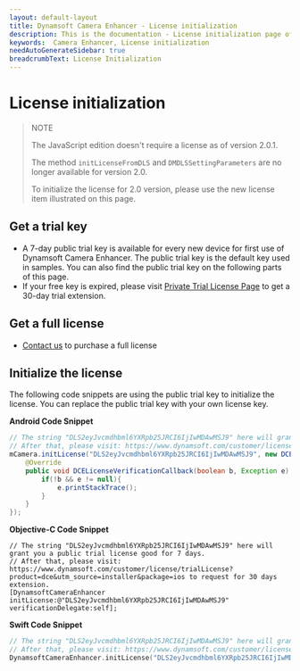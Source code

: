```yaml
---
layout: default-layout
title: Dynamsoft Camera Enhancer - License initialization
description: This is the documentation - License initialization page of Dynamsoft Camera Enhancer.
keywords:  Camera Enhancer, License initialization
needAutoGenerateSidebar: true
breadcrumbText: License Initialization
---
```


# License initialization

> NOTE
>
> The JavaScript edition doesn't require a license as of version 2.0.1.
>
> The method `initLicenseFromDLS` and `DMDLSSettingParameters` are no longer available for version 2.0.
>
> To initialize the license for 2.0 version, please use the new license item illustrated on this page.

## Get a trial key

- A 7-day public trial key is available for every new device for first use of Dynamsoft Camera Enhancer. The public trial key is the default key used in samples. You can also find the public trial key on the following parts of this page.
- If your free key is expired, please visit <a href="https://www.dynamsoft.com/customer/license/trialLicense?product=dce&utm_source=docs&package=android" target="_blank">Private Trial License Page</a> to get a 30-day trial extension.

## Get a full license

- [Contact us](https://www.dynamsoft.com/company/contact/)  to purchase a full license

## Initialize the license

The following code snippets are using the public trial key to initialize the license. You can replace the public trial key with your own license key.

**Android Code Snippet**

```java
// The string "DLS2eyJvcmdhbml6YXRpb25JRCI6IjIwMDAwMSJ9" here will grant you a public trial license good for 7 days.
// After that, please visit: https://www.dynamsoft.com/customer/license/trialLicense?product=dce&utm_source=installer&package=ios to request for 30 days extension.
mCamera.initLicense("DLS2eyJvcmdhbml6YXRpb25JRCI6IjIwMDAwMSJ9", new DCELicenseVerificationListener() {
    @Override
    public void DCELicenseVerificationCallback(boolean b, Exception e) {
        if(!b && e != null){
            e.printStackTrace();
        }
    }
});
```

**Objective-C Code Snippet**

```objc
// The string "DLS2eyJvcmdhbml6YXRpb25JRCI6IjIwMDAwMSJ9" here will grant you a public trial license good for 7 days.
// After that, please visit: https://www.dynamsoft.com/customer/license/trialLicense?product=dce&utm_source=installer&package=ios to request for 30 days extension.
[DynamsoftCameraEnhancer initLicense:@"DLS2eyJvcmdhbml6YXRpb25JRCI6IjIwMDAwMSJ9" verificationDelegate:self];
```

**Swift Code Snippet**

```swift
// The string "DLS2eyJvcmdhbml6YXRpb25JRCI6IjIwMDAwMSJ9" here will grant you a public trial license good for 7 days.
// After that, please visit: https://www.dynamsoft.com/customer/license/trialLicense?product=dce&utm_source=installer&package=ios to request for 30 days extension.
DynamsoftCameraEnhancer.initLicense("DLS2eyJvcmdhbml6YXRpb25JRCI6IjIwMDAwMSJ9",verificationDelegate:self)
```
